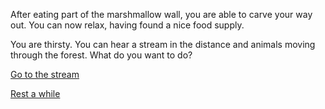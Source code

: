 After eating part of the marshmallow wall, you are able to carve your way out. You can now relax, having found a nice food supply.

You are thirsty. You can hear a stream in the distance and animals moving through the forest. What do you want to do?

[Go to the stream](stream/stream.md)

[Rest a while](rest/rest.md)